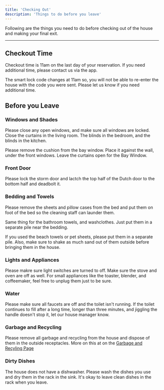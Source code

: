 ```yaml
---
title: 'Checking Out'
description: 'Things to do before you leave'
---
```


Following are the things you need to do before checking out of the house and making your final exit.

---

## Checkout Time

Checkout time is 11am on the last day of your reservation. If you need additional time, please contact us via the app.

The smart lock code changes at 11am so, you will not be able to re-enter the house with the code you were sent. Please let us know if you need additional time.

## Before you Leave

### Windows and Shades

Please close any open windows, and make sure all windows are locked. Close the curtains in the living room. The blinds in the bedroom, and the blinds in the kitchen.

Please remove the cushion from the bay window. Place it against the wall, under the front windows. Leave the curtains open for the Bay Window.

### Front Door

Please lock the storm door and lactch the top half of the Dutch door to the bottom half and deadbolt it.

### Bedding and Towels

Please remove the sheets and pillow cases from the bed and put them on foot of the bed so the cleaning staff can launder them.

Same thing for the bathroom towels, and washclothes. Just put them in a separate pile near the bedding.

If you used the beach towels or pet sheets, please put them in a separate pile. Also, make sure to shake as much sand out of them outside before bringing them in the house.

### Lights and Appliances

Please makre sure light switches are turned to off. Make sure the stove and oven are off as well. For small appliances like the toaster, blender, and coffeemaker, feel free to unplug them just to be sure.

### Water

Please make sure all faucets are off and the toilet isn't running. If the toilet continues to fill after a long time, longer than three minutes, and jiggling the handle doesn't stop it, let our house manager know.

### Garbage and Recycling

Please remove all garbage and recycling from the house and dispose of them in the outside receptacles. More on this at on the [Garbage and Recyling Page](/docs/garbage-and-recycling)

### Dirty Dishes

The house does not have a dishwasher. Please wash the dishes you use and dry them in the rack in the sink. It's okay to leave clean dishes in the rack when you leave.
